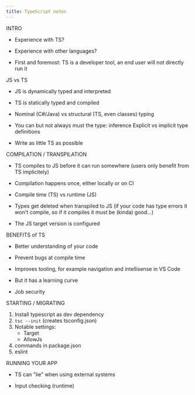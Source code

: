 ```yaml
---
title: TypeScript notes
---
```


INTRO

* Experience with TS?

* Experience with other languages?

* First and foremost: TS is a developer tool, an end user will not directly run it

JS vs TS

* JS is dynamically typed and interpreted

* TS is statically typed and compiled

* Nominal (C#/Java) vs structural (TS, even classes) typing

* You can but not always must the type: inference
  Explicit vs implicit type definitions

* Write as little TS as possible

COMPILATION / TRANSPILATION

* TS compiles to JS before it can run somewhere
(users only benefit from TS implicitely)

* Compilation happens once, either locally or on CI

* Compile time (TS) vs runtime (JS)

* Types get deleted when transpiled to JS
  (if your code has type errors it won't compile, so if it compiles it must be (kinda) good...)

* The JS target version is configured

BENEFITS of TS

* Better understanding of your code

* Prevent bugs at compile time

* Improves tooling, for example navigation and intellisense in VS Code

* But it has a learning curve

* Job security


STARTING / MIGRATING

1. Install typescript as dev dependency
2. `tsc --init` (creates tsconfig.json)
3. Notable settings:
    - Target
    - AllowJs
4. commands in package.json
5. eslint

RUNNING YOUR APP

* TS can "lie" when using external systems

* Input checking (runtime)
